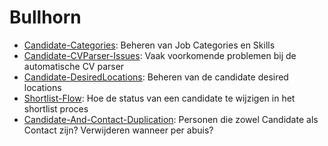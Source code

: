 Bullhorn
========

- [Candidate-Categories](Candidate-Categories.md): Beheren van Job Categories en Skills
- [Candidate-CVParser-Issues](Candidate-CVParser-Issues.md): Vaak voorkomende problemen bij de automatische CV parser
- [Candidate-DesiredLocations](Candidate-DesiredLocations.md): Beheren van de candidate desired locations
- [Shortlist-Flow](Shortlist-Flow.md): Hoe de status van een candidate te wijzigen in het shortlist proces
- [Candidate-And-Contact-Duplication](Candidate-And-Contact-Duplication.md): Personen die zowel Candidate als Contact zijn? Verwijderen wanneer per abuis?
